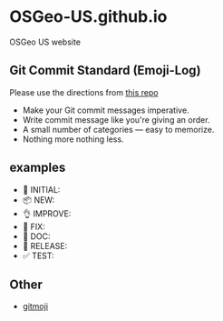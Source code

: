 # OSGeo-US.github.io
OSGeo US website

## Git Commit Standard (Emoji-Log)

Please use the directions from [this repo](https://github.com/ahmadawais/Emoji-Log)

- Make your Git commit messages imperative.
- Write commit message like you're giving an order.
- A small number of categories — easy to memorize.
- Nothing more nothing less.

## examples

- :tada: INITIAL:
- :package: NEW:
- :ok_hand: IMPROVE:
- :bug: FIX:
- :book: DOC:
- :rocket: RELEASE:
- :white_check_mark: TEST:

## Other

- [gitmoji](https://gitmoji.carloscuesta.me/)